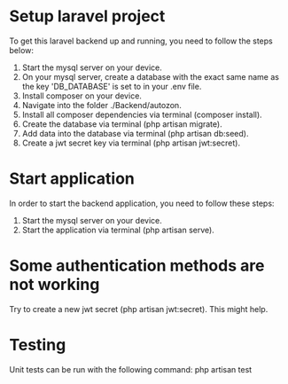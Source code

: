# Setup laravel project
To get this laravel backend up and running, you need to follow the steps below:

1. Start the mysql server on your device.
2. On your mysql server, create a database with the exact same name as the key 'DB_DATABASE' is set to in your .env file.
3. Install composer on your device.
4. Navigate into the folder ./Backend/autozon.
5. Install all composer dependencies via terminal (composer install).
6. Create the database via terminal (php artisan migrate).
7. Add data into the database via terminal (php artisan db:seed).
8. Create a jwt secret key via terminal (php artisan jwt:secret).

# Start application
In order to start the backend application, you need to follow these steps:

1. Start the mysql server on your device.
2. Start the application via terminal (php artisan serve).

# Some authentication methods are not working
Try to create a new jwt secret (php artisan jwt:secret). This might help.

# Testing
Unit tests can be run with the following command: php artisan test
